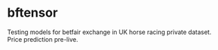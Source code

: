 # bftensor

Testing models for betfair exchange in UK horse racing private dataset. Price prediction pre-live. 
